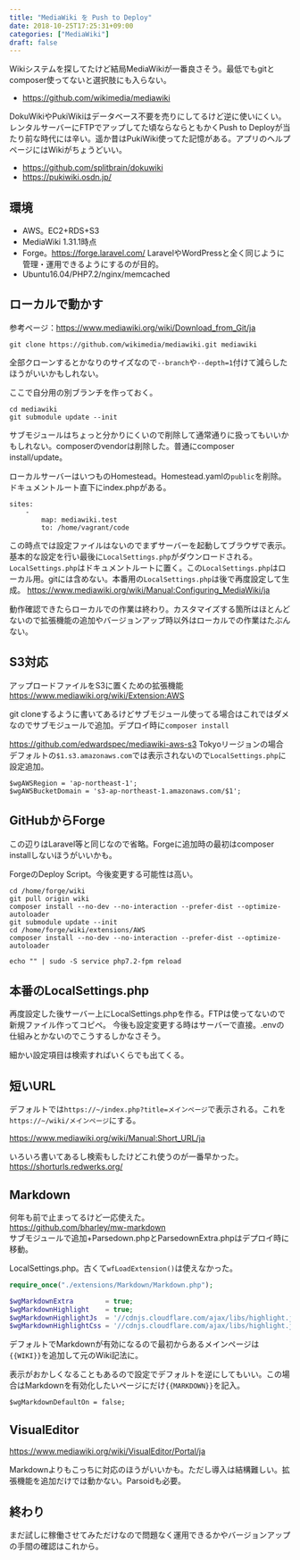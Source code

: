 ```yaml
---
title: "MediaWiki を Push to Deploy"
date: 2018-10-25T17:25:31+09:00
categories: ["MediaWiki"]
draft: false
---
```


Wikiシステムを探してたけど結局MediaWikiが一番良さそう。最低でもgitとcomposer使ってないと選択肢にも入らない。  

- https://github.com/wikimedia/mediawiki

DokuWikiやPukiWikiはデータベース不要を売りにしてるけど逆に使いにくい。レンタルサーバーにFTPでアップしてた頃ならならともかくPush to Deployが当たり前な時代には辛い。遥か昔はPukiWiki使ってた記憶がある。アプリのヘルプページにはWikiがちょうどいい。

- https://github.com/splitbrain/dokuwiki
- https://pukiwiki.osdn.jp/

## 環境
- AWS。EC2+RDS+S3
- MediaWiki 1.31.1時点
- Forge。https://forge.laravel.com/ LaravelやWordPressと全く同じように管理・運用できるようにするのが目的。
- Ubuntu16.04/PHP7.2/nginx/memcached

## ローカルで動かす
参考ページ：https://www.mediawiki.org/wiki/Download_from_Git/ja

```
git clone https://github.com/wikimedia/mediawiki.git mediawiki
```
全部クローンするとかなりのサイズなので`--branch`や`--depth=1`付けて減らしたほうがいいかもしれない。

ここで自分用の別ブランチを作っておく。

```
cd mediawiki
git submodule update --init
```
サブモジュールはちょっと分かりにくいので削除して通常通りに扱ってもいいかもしれない。composerのvendorは削除した。普通にcomposer install/update。

ローカルサーバーはいつものHomestead。Homestead.yamlの`public`を削除。ドキュメントルート直下にindex.phpがある。
```
sites:
    -
        map: mediawiki.test
        to: /home/vagrant/code
```

この時点では設定ファイルはないのでまずサーバーを起動してブラウザで表示。基本的な設定を行い最後に`LocalSettings.php`がダウンロードされる。`LocalSettings.php`はドキュメントルートに置く。この`LocalSettings.php`はローカル用。gitには含めない。本番用の`LocalSettings.php`は後で再度設定して生成。
https://www.mediawiki.org/wiki/Manual:Configuring_MediaWiki/ja

動作確認できたらローカルでの作業は終わり。カスタマイズする箇所はほとんどないので拡張機能の追加やバージョンアップ時以外はローカルでの作業はたぶんない。

## S3対応
アップロードファイルをS3に置くための拡張機能  
https://www.mediawiki.org/wiki/Extension:AWS

git cloneするように書いてあるけどサブモジュール使ってる場合はこれではダメなのでサブモジュールで追加。デプロイ時に`composer install`

https://github.com/edwardspec/mediawiki-aws-s3
Tokyoリージョンの場合デフォルトの`$1.s3.amazonaws.com`では表示されないので`LocalSettings.php`に設定追加。
```
$wgAWSRegion = 'ap-northeast-1';
$wgAWSBucketDomain = 's3-ap-northeast-1.amazonaws.com/$1';
```

## GitHubからForge
この辺りはLaravel等と同じなので省略。Forgeに追加時の最初はcomposer installしないほうがいいかも。

ForgeのDeploy Script。今後変更する可能性は高い。
```
cd /home/forge/wiki
git pull origin wiki
composer install --no-dev --no-interaction --prefer-dist --optimize-autoloader
git submodule update --init
cd /home/forge/wiki/extensions/AWS
composer install --no-dev --no-interaction --prefer-dist --optimize-autoloader

echo "" | sudo -S service php7.2-fpm reload
```

## 本番のLocalSettings.php
再度設定した後サーバー上にLocalSettings.phpを作る。FTPは使ってないので新規ファイル作ってコピペ。
今後も設定変更する時はサーバーで直接。.envの仕組みとかないのでこうするしかなさそう。

細かい設定項目は検索すればいくらでも出てくる。

## 短いURL
デフォルトでは`https://~/index.php?title=メインページ`で表示される。これを`https://~/wiki/メインページ`にする。

https://www.mediawiki.org/wiki/Manual:Short_URL/ja

いろいろ書いてあるし検索もしたけどこれ使うのが一番早かった。
https://shorturls.redwerks.org/

## Markdown
何年も前で止まってるけど一応使えた。  
https://github.com/bharley/mw-markdown  
サブモジュールで追加+Parsedown.phpとParsedownExtra.phpはデプロイ時に移動。

LocalSettings.php。古くて`wfLoadExtension()`は使えなかった。
```php
require_once("./extensions/Markdown/Markdown.php");

$wgMarkdownExtra        = true;
$wgMarkdownHighlight    = true;
$wgMarkdownHighlightJs  = '//cdnjs.cloudflare.com/ajax/libs/highlight.js/9.13.1/highlight.min.js';
$wgMarkdownHighlightCss = '//cdnjs.cloudflare.com/ajax/libs/highlight.js/9.13.1/styles/default.min.css';
```

デフォルトでMarkdownが有効になるので最初からあるメインページは`{{WIKI}}`を追加して元のWiki記法に。

表示がおかしくなることもあるので設定でデフォルトを逆にしてもいい。この場合はMarkdownを有効化したいページにだけ`{{MARKDOWN}}`を記入。
```
$wgMarkdownDefaultOn = false;
```

## VisualEditor
https://www.mediawiki.org/wiki/VisualEditor/Portal/ja

Markdownよりもこっちに対応のほうがいいかも。ただし導入は結構難しい。拡張機能を追加だけでは動かない。Parsoidも必要。

## 終わり
まだ試しに稼働させてみただけなので問題なく運用できるかやバージョンアップの手間の確認はこれから。

